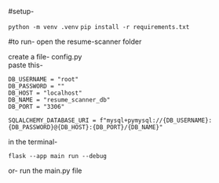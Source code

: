 #setup-  

```python -m venv .venv```
```pip install -r requirements.txt```

#to run-
open the resume-scanner folder

create a file- config.py  
paste this-  
```
DB_USERNAME = "root"
DB_PASSWORD = ""
DB_HOST = "localhost"
DB_NAME = "resume_scanner_db"
DB_PORT = "3306"

SQLALCHEMY_DATABASE_URI = f"mysql+pymysql://{DB_USERNAME}:{DB_PASSWORD}@{DB_HOST}:{DB_PORT}/{DB_NAME}"
```  
  

in the terminal-  

```flask --app main run --debug```
  
or- run the main.py file
